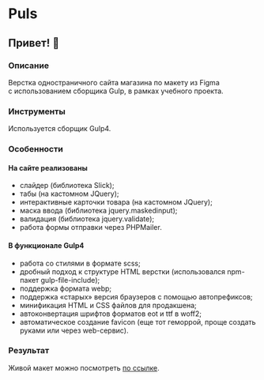 # Puls

## Привет! 👋

### Описание

Верстка одностраничного сайта магазина по макету из Figma с использованием сборщика Gulp, в рамках учебного проекта.

### Инструменты

Используется сборщик Gulp4.

### Особенности

#### На сайте реализованы

- слайдер (библиотека Slick);
- табы (на кастомном JQuery);
- интерактивные карточки товара (на кастомном JQuery);
- маска ввода (библиотека jquery.maskedinput);
- валидация (библиотека jquery.validate);
- работа формы отправки через PHPMailer.

#### В функционале Gulp4

- работа со стилями в формате scss;
- дробный подход к структуре HTML верстки (использовался npm-пакет gulp-file-include);
- поддержка формата webp;
- поддержка «старых» версия браузеров с помощью автопрефиксов;
- минификация HTML и CSS файлов для продакшена;
- автоконвертация шрифтов форматов eot и ttf в woff2;
- автоматическое создание favicon (еще тот геморрой, проще создать руками или через web-сервис).

### Результат

Живой макет можно посмотреть [по ссылке](https://syhanoff.ru/portfolio/puls/).
